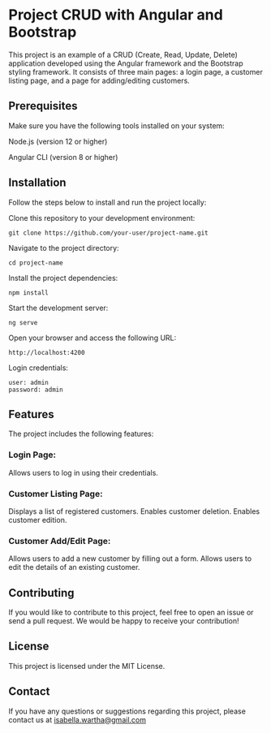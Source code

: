# Project CRUD with Angular and Bootstrap
This project is an example of a CRUD (Create, Read, Update, Delete) application developed using the Angular framework and the Bootstrap styling framework. It consists of three main pages: a login page, a customer listing page, and a page for adding/editing customers.

## Prerequisites
Make sure you have the following tools installed on your system:

Node.js (version 12 or higher)

Angular CLI (version 8 or higher)

## Installation
Follow the steps below to install and run the project locally:

Clone this repository to your development environment: 

`git clone https://github.com/your-user/project-name.git `

Navigate to the project directory:

`cd project-name`

Install the project dependencies: 

`npm install`

Start the development server: 

`ng serve`

Open your browser and access the following URL: 

`http://localhost:4200`

Login credentials: 

```
user: admin
password: admin
```

## Features
The project includes the following features:

### Login Page:
Allows users to log in using their credentials.

### Customer Listing Page:
Displays a list of registered customers.
Enables customer deletion.
Enables customer edition.

### Customer Add/Edit Page:
Allows users to add a new customer by filling out a form.
Allows users to edit the details of an existing customer.

## Contributing
If you would like to contribute to this project, feel free to open an issue or send a pull request. We would be happy to receive your contribution!

## License
This project is licensed under the MIT License.

## Contact
If you have any questions or suggestions regarding this project, please contact us at isabella.wartha@gmail.com


